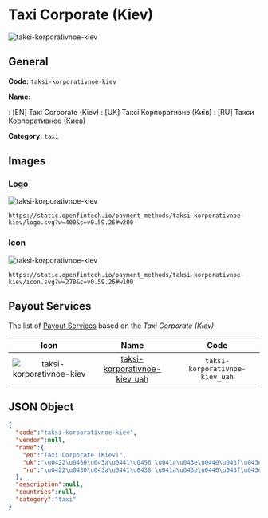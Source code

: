 
# Taxi Corporate (Kiev) 
![taksi-korporativnoe-kiev](https://static.openfintech.io/payment_methods/taksi-korporativnoe-kiev/logo.svg?w=400&c=v0.59.26#w200)  

## General 
**Code:** `taksi-korporativnoe-kiev` 
 
**Name:** 
 
:	[EN] Taxi Corporate (Kiev) 
:	[UK] Таксі Корпоративне (Київ) 
:	[RU] Такси Корпоративное (Киев) 
 
**Category:** `taxi` 
 

## Images 

### Logo 
![taksi-korporativnoe-kiev](https://static.openfintech.io/payment_methods/taksi-korporativnoe-kiev/logo.svg?w=400&c=v0.59.26#w200)  

```
https://static.openfintech.io/payment_methods/taksi-korporativnoe-kiev/logo.svg?w=400&c=v0.59.26#w200
```  

### Icon 
![taksi-korporativnoe-kiev](https://static.openfintech.io/payment_methods/taksi-korporativnoe-kiev/icon.svg?w=278&c=v0.59.26#w100)  

```
https://static.openfintech.io/payment_methods/taksi-korporativnoe-kiev/icon.svg?w=278&c=v0.59.26#w100
```  

## Payout Services 
 
The list of [Payout Services](/payout-services/) based on the _Taxi Corporate (Kiev)_ 

|Icon|Name|Code| 
|:---:|:---:|:---:| 
|![taksi-korporativnoe-kiev](https://static.openfintech.io/payout_methods/taksi-korporativnoe-kiev/icon.svg?w=278&c=v0.59.26#w40) |[taksi-korporativnoe-kiev_uah](/payout-services/taksi-korporativnoe-kiev_uah/)|`taksi-korporativnoe-kiev_uah`| 
 

## JSON Object 

```json
{
  "code":"taksi-korporativnoe-kiev",
  "vendor":null,
  "name":{
    "en":"Taxi Corporate (Kiev)",
    "uk":"\u0422\u0430\u043a\u0441\u0456 \u041a\u043e\u0440\u043f\u043e\u0440\u0430\u0442\u0438\u0432\u043d\u0435 (\u041a\u0438\u0457\u0432)",
    "ru":"\u0422\u0430\u043a\u0441\u0438 \u041a\u043e\u0440\u043f\u043e\u0440\u0430\u0442\u0438\u0432\u043d\u043e\u0435 (\u041a\u0438\u0435\u0432)"
  },
  "description":null,
  "countries":null,
  "category":"taxi"
}
```  
